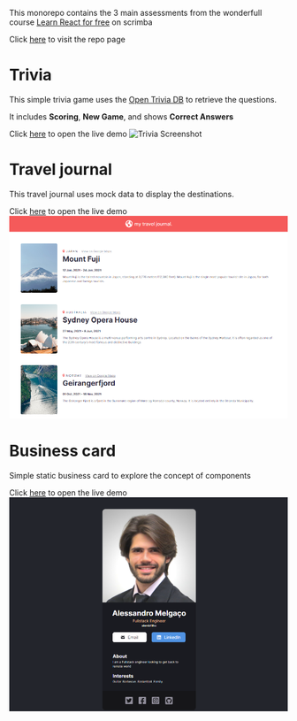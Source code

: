 This monorepo contains the 3 main assessments from the wonderfull course [Learn React for free](https://scrimba.com/learn/learnreact) on scrimba

Click [here](https://alembfilho.github.io/scrimba/) to visit the repo page

# Trivia
This simple trivia game uses the [Open Trivia DB](https://opentdb.com/) to retrieve the questions.

It includes **Scoring**, **New Game**, and shows **Correct Answers**

Click [here](https://alembfilho.github.io/scrimba/trivia) to open the live demo
![Trivia Screenshot]({{BASE_PATH}}/img/trivia.png)

# Travel journal
This travel journal uses mock data to display the destinations.

Click [here](https://alembfilho.github.io/scrimba/travel-journal) to open the live demo
![Travel Journal Screenshot](/img/travel-journal.png)

# Business card
Simple static business card to explore the concept of components

Click [here](https://alembfilho.github.io/scrimba/business-card) to open the live demo
![Business Card Screenshot](/img/business-card.png)
